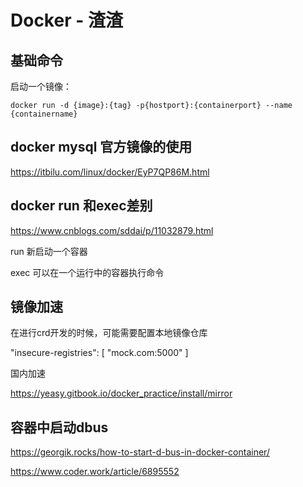 # Docker - 渣渣

## 基础命令

启动一个镜像：

```shell
docker run -d {image}:{tag} -p{hostport}:{containerport} --name {containername}
```



## docker mysql 官方镜像的使用

https://itbilu.com/linux/docker/EyP7QP86M.html

## docker run 和exec差别

https://www.cnblogs.com/sddai/p/11032879.html

run 新启动一个容器

exec 可以在一个运行中的容器执行命令

## 镜像加速

在进行crd开发的时候，可能需要配置本地镜像仓库

 "insecure-registries": [
    "mock.com:5000"
  ]

国内加速

https://yeasy.gitbook.io/docker_practice/install/mirror



## 容器中启动dbus

https://georgik.rocks/how-to-start-d-bus-in-docker-container/

https://www.coder.work/article/6895552